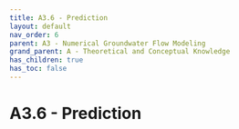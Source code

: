 ```yaml
---
title: A3.6 - Prediction
layout: default
nav_order: 6
parent: A3 - Numerical Groundwater Flow Modeling
grand_parent: A - Theoretical and Conceptual Knowledge
has_children: true
has_toc: false
---
```

<script
  src="https://cdn.mathjax.org/mathjax/latest/MathJax.js?config=TeX-AMS-MML_HTMLorMML"
  type="text/javascript">
</script>

# A3.6 - Prediction
